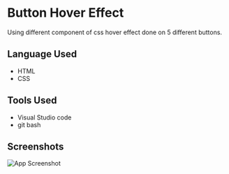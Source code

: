 
# Button Hover Effect

Using different component of css hover effect done on 5 different buttons.


## Language Used

 - HTML
 - CSS

## Tools Used

- Visual Studio code
-   git bash


## Screenshots

![App Screenshot](https://user-images.githubusercontent.com/71178215/214872423-3f1a1018-7cc7-4224-82e5-409dd2db0e11.gif)

